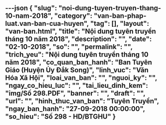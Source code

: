 ---json
{
    "slug": "noi-dung-tuyen-truyen-thang-10-nam-2018",
    "category": "van-ban-phap-luat.van-ban-cua-huyen",
    "tag": [],
    "layout": "van-ban.html",
    "title": "Nội dung tuyên truyền tháng 10 năm 2018",
    "description": "",
    "date": "02-10-2018",
    "so": "",
    "permalink": "",
    "trich_yeu": "Nội dung tuyên truyền tháng 10 năm 2018",
    "co_quan_ban_hanh": "Ban Tuyên Giáo (Huyện Ủy Đắk Song)",
    "linh_vuc": "Văn Hóa Xã Hội",
    "loai_van_ban": "",
    "nguoi_ky": "",
    "ngay_co_hieu_luc": "",
    "tai_lieu_dinh_kem": "img/Số 298.PDF",
    "banner": "",
    "draft": "",
    "url": "",
    "hinh_thuc_van_ban": "Tuyên Truyền",
    "ngay_ban_hanh": "27-09-2018 00:00:00",
    "so_hieu": "Số 298 - HD/BTGHU"
}
---
